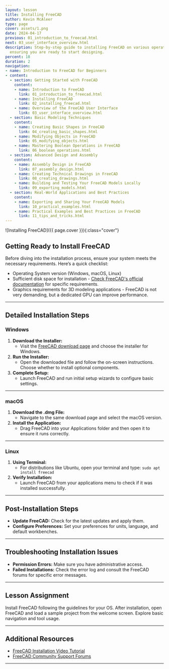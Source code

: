 ```yaml
---
layout: lesson
title: Installing FreeCAD
author: Kevin McAleer
type: page
cover: assets/1.png
date: 2024-04-17
previous: 01_introduction_to_freecad.html
next: 03_user_interface_overview.html
description: Step-by-step guide to installing FreeCAD on various operating systems,
  ensuring you are ready to start designing.
percent: 18
duration: 2
navigation:
- name: Introduction to FreeCAD for Beginners
- content:
  - section: Getting Started with FreeCAD
    content:
    - name: Introduction to FreeCAD
      link: 01_introduction_to_freecad.html
    - name: Installing FreeCAD
      link: 02_installing_freecad.html
    - name: Overview of the FreeCAD User Interface
      link: 03_user_interface_overview.html
  - section: Basic Modeling Techniques
    content:
    - name: Creating Basic Shapes in FreeCAD
      link: 04_creating_basic_shapes.html
    - name: Modifying Objects in FreeCAD
      link: 05_modifying_objects.html
    - name: Mastering Boolean Operations in FreeCAD
      link: 06_boolean_operations.html
  - section: Advanced Design and Assembly
    content:
    - name: Assembly Design in FreeCAD
      link: 07_assembly_design.html
    - name: Creating Technical Drawings in FreeCAD
      link: 08_creating_drawings.html
    - name: Building and Testing Your FreeCAD Models Locally
      link: 09_exporting_models.html
  - section: Real-World Applications and Best Practices
    content:
    - name: Exporting and Sharing Your FreeCAD Models
      link: 10_practical_examples.html
    - name: Practical Examples and Best Practices in FreeCAD
      link: 11_tips_and_tricks.html
---
```



![Installing FreeCAD]({{ page.cover }}){:class="cover"}

## Getting Ready to Install FreeCAD

Before diving into the installation process, ensure your system meets the necessary requirements. Here’s a quick checklist:

- Operating System version (Windows, macOS, Linux)
- Sufficient disk space for installation - [Check FreeCAD's official documentation](https://www.freecadweb.org/wiki/Download) for specific requirements.
- Graphics requirements for 3D modeling applications - FreeCAD is not very demanding, but a dedicated GPU can improve performance.

---

## Detailed Installation Steps

### Windows

1. **Download the Installer:**
   - Visit the [FreeCAD download page](https://www.freecadweb.org/downloads.php) and choose the installer for Windows.
2. **Run the Installer:**
   - Open the downloaded file and follow the on-screen instructions. Choose whether to install optional components.
3. **Complete Setup:**
   - Launch FreeCAD and run initial setup wizards to configure basic settings.

---

### macOS

1. **Download the .dmg File:**
   - Navigate to the same download page and select the macOS version.
2. **Install the Application:**
   - Drag FreeCAD into your Applications folder and then open it to ensure it runs correctly.

---

### Linux

1. **Using Terminal:**
   - For distributions like Ubuntu, open your terminal and type: `sudo apt install freecad`
2. **Verify Installation:**
   - Launch FreeCAD from your applications menu to check if it was installed successfully.

---

## Post-Installation Steps

- **Update FreeCAD:** Check for the latest updates and apply them.
- **Configure Preferences:** Set your preferences for units, language, and default workbenches.

---

## Troubleshooting Installation Issues

- **Permission Errors:** Make sure you have administrative access.
- **Failed Installations:** Check the error log and consult the FreeCAD forums for specific error messages.

---

## Lesson Assignment

Install FreeCAD following the guidelines for your OS. After installation, open FreeCAD and load a sample project from the welcome screen. Explore basic navigation and tool usage.

---

## Additional Resources

- [FreeCAD Installation Video Tutorial](https://www.youtube.com/watch?v=specific_video_id)
- [FreeCAD Community Support Forums](https://forum.freecadweb.org/)

---
